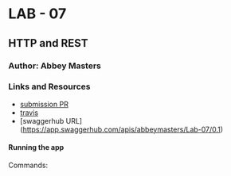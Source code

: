 # LAB - 07

## HTTP and REST
### Author: Abbey Masters

### Links and Resources
* [submission PR](https://github.com/abbeymasters-401-advanced-javascript/lab-07/pull/1)
* [travis]()
* [swaggerhub URL] (https://app.swaggerhub.com/apis/abbeymasters/Lab-07/0.1)

#### Running the app
Commands:
   
  

